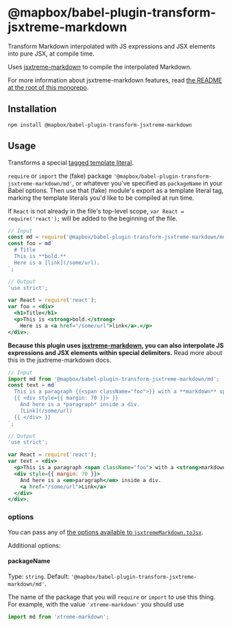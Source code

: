 # @mapbox/babel-plugin-transform-jsxtreme-markdown

Transform Markdown interpolated with JS expressions and JSX elements into pure JSX, at compile time.

Uses [jsxtreme-markdown](https://github.com/mapbox/jsxtreme-markdown/tree/master/packages/jsxtreme-markdown#readme) to compile the interpolated Markdown.

For more information about jsxtreme-markdown features, read [the README at the root of this monorepo](https://github.com/mapbox/jsxtreme-markdown#readme).

## Installation

```
npm install @mapbox/babel-plugin-transform-jsxtreme-markdown
```

## Usage

Transforms a special [tagged template literal](https://developer.mozilla.org/en-US/docs/Web/JavaScript/Reference/Template_literals#Tagged_template_literals).

`require` or `import` the (fake) package `'@mapbox/babel-plugin-transform-jsxtreme-markdown/md'`, or whatever you've specified as `packageName` in your Babel options.
Then use that (fake) module's export as a template literal tag, marking the template literals you'd like to be compiled at run time.

If `React` is not already in the file's top-level scope, `var React = require('react');` will be added to the beginning of the file.

```jsx
// Input
const md = require('@mapbox/babel-plugin-transform-jsxtreme-markdown/md');
const foo = md`
  # Title
  This is **bold.**
  Here is a [link](/some/url).
`;

// Output
'use strict';

var React = require('react');
var foo = <div>
  <h1>Title</h1>
  <p>This is <strong>bold.</strong>
    Here is a <a href="/some/url">link</a>.</p>
</div>;
```

**Because this plugin uses [jsxtreme-markdown](https://github.com/mapbox/jsxtreme-markdown), you can also interpolate JS expressions and JSX elements within special delimiters.**
Read more about this in the jsxtreme-markdown docs.

```jsx
// Input
import md from '@mapbox/babel-plugin-transform-jsxtreme-markdown/md';
const text = md`
  This is a paragraph {{<span className="foo">}} with a **markdown** span inside {{</span>}}
  {{ <div style={{ margin: 70 }}> }}
    And here is a *paragraph* inside a div.
    [Link](/some/url)
  {{ </div> }}
`;

// Output
'use strict';

var React = require('react');
var text = <div>
  <p>This is a paragraph <span className="foo"> with a <strong>markdown</strong> span inside </span></p>
  <div style={{ margin: 70 }}>
    And here is a <em>paragraph</em> inside a div.
    <a href="/some/url">Link</a>
  </div>
</div>;
```

### options

You can pass any of [the options available to `jsxtremeMarkdown.toJsx`](https://github.com/mapbox/jsxtreme-markdown/tree/master/packages/jsxtreme-markdown#options).

Additional options:

#### packageName

Type: `string`.
Default: `'@mapbox/babel-plugin-transform-jsxtreme-markdown/md'`.

The name of the package that you will `require` or `import` to use this thing.
For example, with the value `'xtreme-markdown'` you should use

```js
import md from 'xtreme-markdown';
```
